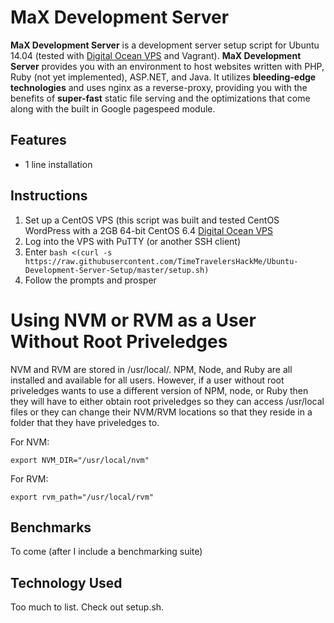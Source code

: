 # MaX Development Server

**MaX Development Server** is a development server setup script for Ubuntu 14.04 (tested with [Digital Ocean VPS](https://www.digitalocean.com/?refcode=751743d45e36) and Vagrant). **MaX Development Server** provides you with an environment to host websites written with PHP, Ruby (not yet implemented), ASP.NET, and Java. It utilizes **bleeding-edge technologies** and uses nginx as a reverse-proxy, providing you with the benefits of **super-fast** static file serving and the optimizations that come along with the built in Google pagespeed module.

## Features
+ 1 line installation

## Instructions
1. Set up a CentOS VPS (this script was built and tested CentOS WordPress with a 2GB 64-bit CentOS 6.4 [Digital Ocean VPS](https://www.digitalocean.com/?refcode=751743d45e36)
2. Log into the VPS with PuTTY (or another SSH client)
3. Enter `bash <(curl -s https://raw.githubusercontent.com/TimeTravelersHackMe/Ubuntu-Development-Server-Setup/master/setup.sh)`
4. Follow the prompts and prosper

# Using NVM or RVM as a User Without Root Priveledges
NVM and RVM are stored in /usr/local/. NPM, Node, and Ruby are all installed and available for all users. However, if a user without root priveledges wants to use a different version of NPM, node, or Ruby then they will have to either obtain root priveledges so they can access /usr/local files or they can change their NVM/RVM locations so that they reside in a folder that they have priveledges to.

For NVM:

`export NVM_DIR="/usr/local/nvm"`

For RVM:

`export rvm_path="/usr/local/rvm"`

## Benchmarks
To come (after I include a benchmarking suite)

## Technology Used
Too much to list. Check out setup.sh.

